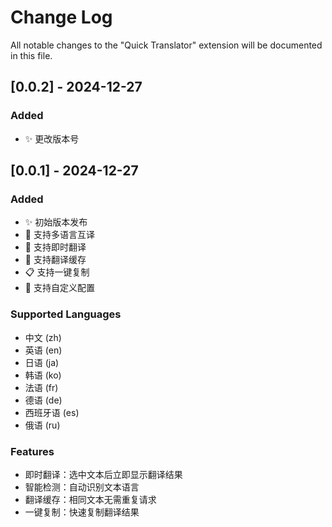 # Change Log

All notable changes to the "Quick Translator" extension will be documented in this file.

## [0.0.2] - 2024-12-27

### Added
- ✨ 更改版本号

## [0.0.1] - 2024-12-27

### Added
- ✨ 初始版本发布
- 🌟 支持多语言互译
- 🚀 支持即时翻译
- 💾 支持翻译缓存
- 📋 支持一键复制
- 🔧 支持自定义配置

### Supported Languages
- 中文 (zh)
- 英语 (en)
- 日语 (ja)
- 韩语 (ko)
- 法语 (fr)
- 德语 (de)
- 西班牙语 (es)
- 俄语 (ru)

### Features
- 即时翻译：选中文本后立即显示翻译结果
- 智能检测：自动识别文本语言
- 翻译缓存：相同文本无需重复请求
- 一键复制：快速复制翻译结果
